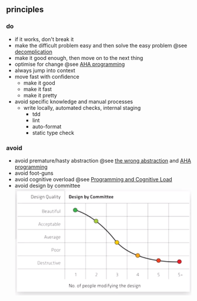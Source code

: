 ## principles

### do

- if it works, don't break it
- make the difficult problem easy and then solve the easy problem @see [decomplication](https://www.nateliason.com/blog/decomplication)
- make it good enough, then move on to the next thing
- optimise for change @see [AHA programming](https://kentcdodds.com/blog/aha-programming)
- always jump into context
- move fast with confidence
  - make it good
  - make it fast 
  - make it pretty
- avoid specific knowledge and manual processes
  - write locally, automated checks, internal staging
    - tdd
    - lint
    - auto-format
    - static type check

### avoid

- avoid premature/hasty abstraction @see [the wrong abstraction](https://www.sandimetz.com/blog/2016/1/20/the-wrong-abstraction) and [AHA programming](https://kentcdodds.com/blog/aha-programming)
- avoid foot-guns
- avoid cognitive overload @see [Programming and Cognitive Load](https://www.dabapps.com/blog/cognitive-load-programming/)
- avoid design by committee ![](https://github.com/pjsvis/react-patterns/blob/master/images/design-by-committee.png)

